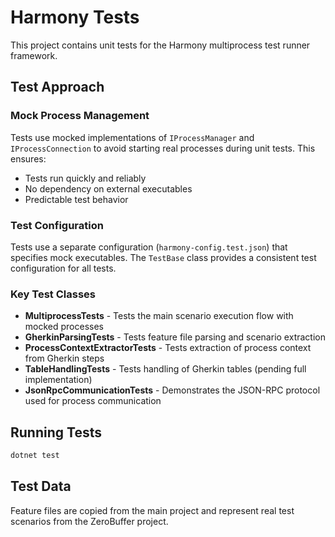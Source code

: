 # Harmony Tests

This project contains unit tests for the Harmony multiprocess test runner framework.

## Test Approach

### Mock Process Management
Tests use mocked implementations of `IProcessManager` and `IProcessConnection` to avoid starting real processes during unit tests. This ensures:
- Tests run quickly and reliably
- No dependency on external executables
- Predictable test behavior

### Test Configuration
Tests use a separate configuration (`harmony-config.test.json`) that specifies mock executables. The `TestBase` class provides a consistent test configuration for all tests.

### Key Test Classes

- **MultiprocessTests** - Tests the main scenario execution flow with mocked processes
- **GherkinParsingTests** - Tests feature file parsing and scenario extraction
- **ProcessContextExtractorTests** - Tests extraction of process context from Gherkin steps
- **TableHandlingTests** - Tests handling of Gherkin tables (pending full implementation)
- **JsonRpcCommunicationTests** - Demonstrates the JSON-RPC protocol used for process communication

## Running Tests

```bash
dotnet test
```

## Test Data

Feature files are copied from the main project and represent real test scenarios from the ZeroBuffer project.